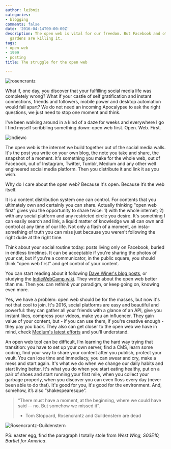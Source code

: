 ```yaml
---
author: leibniz
categories:
- blogging
comments: false
date: '2016-04-14T00:00:00Z'
description: The open web is vital for our freedom. But Facebook and other walled
  gardens are killing it.
tags:
- open web
- 1999
- posting
title: The struggle for the open web

---
```

![rosencrantz](/images/vault/rosencrantz.jpg)

What if, one day, you discover that your fulfilling social media life was completely wrong? What if your castle of self gratification and instant connections, friends and followers, mobile power and desktop automation would fall apart? We do not need an incoming Apocalypse to ask the right questions, we just need to stop one moment and think.

I've been walking around in a kind of a daze for weeks and everywhere I go I find myself scribbling something down: open web first. Open. Web. First. 

![indiewc](/images/vault/indiewc.jpg)

The open web is the internet we build together out of the social media walls. It's the post you write on your own blog, the note you take and share, the snapshot of a moment. It's something you make for the whole web, out of Facebook, out of Instagram, Twitter, Tumblr, Medium and any other well engineered social media platform. Then you distribute it and link it as you wish.

Why do I care about the open web? Because it's open. Because it’s the web itself.

It is a content distribution system one can control. For contents that you ultimately own and certainly you can share. Actually thinking "open web first" gives you the opportunity to share twice: 1) with the whole internet; 2) with any social platform and any restricted circle you desire. 
It's something I can easily search and link, a liquid matter of knowledge we all can own and control at any time of our life. Not only a flash of a moment, an insta-something of truth you can miss just because you weren't following the right dude at the right time.

Think about your social routine today: posts living only on Facebook, buried in endless timelines. It can be acceptable if you're sharing the photos of your cat, but if you're a communicator, in the public square, you should think "open web first" and get control of your content. 

You can start reading about it following [Dave Winer's blog posts](http://scripting.com/liveblog/users/davewiner/2016/01/07/0801.html), or studying the [IndieWebCamp wiki](https://indiewebcamp.com/). They wrote about the open web better than me. Then you can rethink your paradigm, or keep going on, knowing even more. 

Yes, we have a problem: open web should be for the masses, but now it's not that cool to join. It's 2016, social platforms are easy and beautiful and powerful: they can gather all your friends with a glance of an API, give you instant likes, compress your videos, make you an influencer. They gain value of your content, but - if you can use them, if you're creative enough - they pay you back. They also can get closer to the open web we have in mind, check [Medium's latest efforts](https://medium.com/the-story/making-medium-more-powerful-for-publishers-39663413a904) and you'll understand.

An open web tool can be difficult, I’m learning the hard way trying that transition: you have to set up your own server, find a CMS, learn some coding, find your way to share your content after you publish, protect your vault. You can lose time and immediacy, you can swear and cry, make a mess and start again. It's what we do when we change our daily habits and start living better. It's what you do when you start eating healthy, put on a pair of shoes and start running your first mile, when you collect your garbage properly, when you discover you can even floss every day (never been able to do that). It's good for you, it's good for the environment. And, somehow, it’s also “shakespearesque”.

> “There must have a moment, at the beginning, where we could have said -- no. But somehow we missed it”.  
> - Tom Stoppard, Rosencrantz and Guildenstern are dead

![Rosencrantz-Guildenstern](/images/vault/guild.jpg)


PS: easter egg, find the paragraph I totally stole from *West Wing, S03E10, Bartlet for America*.
